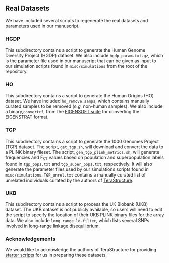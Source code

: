 ## Real Datasets

We have included several scripts to regenerate the real datasets and parameters used in our manuscript.

### HGDP

This subdirectory contains a script to generate the Human Genome Diversity Project (HGDP) dataset. We also include `hgdp_param.txt.gz`, which is the parameter file used in our manuscript that can be given as input to our simulation scripts found in `misc/simulations` from the root of the repository.

### HO

This subdirectory contains a script to generate the Human Origins (HO) dataset. We have included `ho_remove.samps`, which contains manually curated samples to be removed (_e.g._ non-human samples). We also include a binary,`convertrf`, from the [EIGENSOFT suite](https://www.hsph.harvard.edu/alkes-price/software/) for converting the EIGENSTRAT format.

### TGP

This subdirectory contains a script to generate the 1000 Genomes Project (TGP) dataset. The script, `get_tgp.sh`, will download and convert the data to a PLINK binary fileset. The script, `gen_tgp_plink_metrics.sh`, will generate frequencies and F<sub>ST</sub> values based on population and superpopulation labels found in `tgp_pops.txt` and `tgp_super_pops.txt`, respectively. It will also generate the parameter files used by our simulations scripts found in `misc/simulations`. `TGP_unrel.txt` contains a manually curated list of unrelated individuals curated by the authors of [TeraStructure](https://github.com/StoreyLab/terastructure).

### UKB

This subdirectory contains a script to process the UK Biobank (UKB) dataset. The UKB dataset is not publicly available, so users will need to edit the script to specify the location of their UKB PLINK binary files for the array data. We also include `long_range_ld.filter`, which lists several SNPs involved in long-range linkage disequilibrium.

### Acknowledgements

We would like to acknowledge the authors of TeraStructure for providing [starter scripts](https://github.com/StoreyLab/terastructure/tree/master/scripts/data) for us in preparing these datasets.

